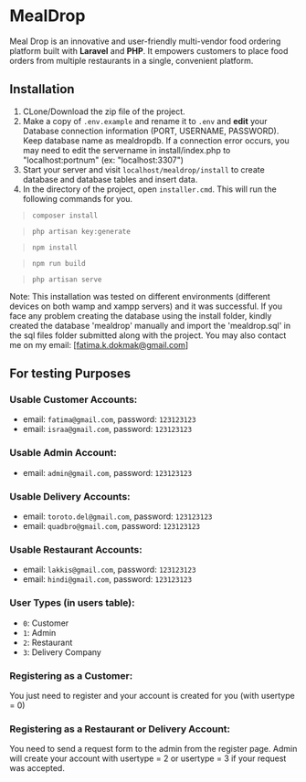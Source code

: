 # MealDrop

Meal Drop is an innovative and user-friendly multi-vendor food ordering platform built with **Laravel** and **PHP**. It empowers customers to place food orders from multiple restaurants in a single, convenient platform.

## Installation

1. CLone/Download the zip file of the project.
2. Make a copy of `.env.example` and rename it to `.env` and **edit** your Database connection information (PORT, USERNAME, PASSWORD). Keep database name as mealdropdb. If a connection error occurs, you may need to edit the servername in install/index.php to "localhost:portnum" (ex: "localhost:3307")
3. Start your server and visit `localhost/mealdrop/install` to create database and database tables and insert data.
4. In the directory of the project, open `installer.cmd`. This will run the following commands for you.

> `composer install`

> `php artisan key:generate`

> `npm install`

> `npm run build`

> `php artisan serve`

Note: This installation was tested on different environments (different devices on both wamp and xampp servers) and it was successful. If you face any problem creating the database using the install folder, kindly created the database 'mealdrop' manually and import the 'mealdrop.sql' in the sql files folder submitted along with the project. You may also contact me on my email: [fatima.k.dokmak@gmail.com]

## For testing Purposes

### Usable Customer Accounts:
- email: `fatima@gmail.com`, password: `123123123`
- email: `israa@gmail.com`, password: `123123123`

### Usable Admin Account:
- email: `admin@gmail.com`, password: `123123123`

### Usable Delivery Accounts:
- email: `toroto.del@gmail.com`, password: `123123123`
- email: `quadbro@gmail.com`, password: `123123123`

### Usable Restaurant Accounts:
- email: `lakkis@gmail.com`, password: `123123123`
- email: `hindi@gmail.com`, password: `123123123`

### User Types (in users table):
- `0`: Customer
- `1`: Admin
- `2`: Restaurant
- `3`: Delivery Company

### Registering as a Customer:
 You just need to register and your account is created for you (with usertype = 0)
 
### Registering as a Restaurant or Delivery Account:
 You need to send a request form to the admin from the register page.
 Admin will create your account with usertype = 2 or usertype = 3 if your request was accepted.
